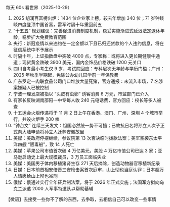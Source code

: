 每天 60s 看世界（2025-10-29）

1. 2025 胡润百富榜出炉：1434 位企业家上榜，较去年增加 340 位；71 岁钟睒睒四度登顶中国首富，雷军时隔十年重回前五
2. “十五五” 规划建议：完善促进消费制度机制，稳妥实施渐进式延迟法定退休年龄，稳步扩大免费教育范围
3. 央行：新冠疫情以来违约在一定金额以下且已归还贷款的个人违约信息，将在征信系统中不予展示
4. 时隔十年，上证指数盘中突破 4000 点，专家称：或将进入更长期健康牛通道；现货黄金跌破 3900 美元，国内金饰品价格跌破 1200 元关口
5. 四川自考最小考生仅 9 岁，考试院回应：专科层次无年龄与学历门槛；广州：2025 年秋季学期起，免除公办幼儿园学前一年保教费
6. 广东罗定一肉联食品公司门口堆放大量死猪，官方通报：未流入市场，7 名涉案嫌疑人已被控制
7. 宁波一理发店被指以 “头皮有虫卵” 诱客消费 6 万元，市监部门已介入
8. 有家长反映湖南邵阳一中专每人收 240 元电话费，官方回应：校长等多人被查
9. 十五运会火炬传递将于 11 月 2 日上午在香港、澳门、广州、深圳 4 个城市举行，共设火炬手 200 棒
10. “钟台文” 连续三天发文：祖国必然统一势不可挡；已故抗日名将孙立人次子正式向大陆申请将孙立人迁葬安徽故里
11. 美媒：美政府停摆继续，参议院第 13 次否决临时拨款法案；美军空袭东太平洋四艘 “贩毒船”，致 14 人死亡
12. 美媒：苹果公司市值首次破 4 万亿美元，美股 4 万亿市值公司已达 3 家；亚马逊启动史上最大规模裁员，3 万员工面临失业
13. 美媒：美国男子体内移植猪肾生存 271 天后摘除，创造动物器官移植新纪录
14. 日媒：日本前首相安倍晋三安枪击案首次庭审，山上彻也当庭认罪；日本超万人请愿给山上彻也减刑
15. 俄媒：俄通过实行全年征兵制法案，将于 2026 年正式实施；法国军方拟向乌克兰派遣 2000 人军事特遣队以帮助基辅

【微语】去接受一些你不了解的东西，去争取，去相信自己可以改变一些事情